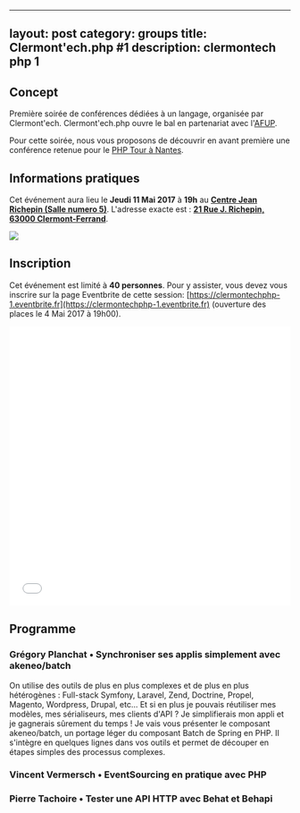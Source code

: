 ---
layout: post
category: groups
title: Clermont'ech.php &#35;1
description: clermontech php 1
------

## Concept

Première soirée de conférences dédiées à un langage, organisée par Clermont'ech.
Clermont'ech.php ouvre le bal en partenariat avec l'[AFUP](http://afup.org).

Pour cette soirée, nous vous proposons de découvrir en avant première une
conférence retenue pour le [PHP Tour à Nantes](http://event.afup.org).

## Informations pratiques

Cet événement aura lieu le **Jeudi 11 Mai 2017** à **19h** au [**Centre Jean Richepin (Salle numero 5)**](http://www.clermont-ferrand.fr/+-Centre-Richepin-+.html).  L'adresse
exacte est : [**21 Rue J. Richepin, 63000 Clermont-Ferrand**](https://goo.gl/maps/MFBp4).

[![](http://maps.googleapis.com/maps/api/staticmap?center=21+Rue+Jean+Richepin%2C+63000+Clermont-Ferrand&size=600x400&sensor=false&markers=color:red%7C45.7814505,3.0853451)](https://goo.gl/maps/exAaivRX3su)

## Inscription

Cet événement est limité à **40 personnes**.  Pour y assister, vous devez vous
inscrire sur la page Eventbrite de cette session: [https://clermontechphp-1.eventbrite.fr](https://clermontechphp-1.eventbrite.fr)
(ouverture des places le 4 Mai 2017 à 19h00).

<iframe src="//eventbrite.fr/tickets-external?eid=34295067470&ref=etckt" frameborder="0" height="500" width="100%" vspace="0" hspace="0" marginheight="5" marginwidth="5" scrolling="auto" allowtransparency="true"></iframe>


## Programme

### Grégory Planchat • Synchroniser ses applis simplement avec akeneo/batch

On utilise des outils de plus en plus complexes et de plus en plus hétérogènes :
Full-stack Symfony, Laravel, Zend, Doctrine, Propel, Magento, Wordpress, Drupal,
etc... Et si en plus je pouvais réutiliser mes modèles, mes sérialiseurs, mes
clients d'API ? Je simplifierais mon appli et je gagnerais sûrement du temps !
Je vais vous présenter le composant akeneo/batch, un portage léger du composant
Batch de Spring en PHP. Il s'intègre en quelques lignes dans vos outils et permet
de découper en étapes simples des processus complexes.

### Vincent Vermersch • EventSourcing en pratique avec PHP

### Pierre Tachoire • Tester une API HTTP avec Behat et Behapi
